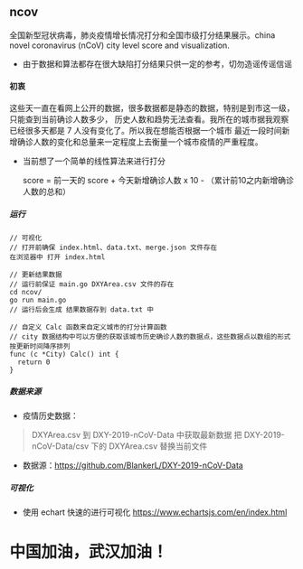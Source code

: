## ncov

全国新型冠状病毒，肺炎疫情增长情况打分和全国市级打分结果展示。china novel coronavirus (nCoV) city level score and visualization.

* 由于数据和算法都存在很大缺陷打分结果只供一定的参考，切勿造谣传谣信谣 

#### 初衷

这些天一直在看网上公开的数据，很多数据都是静态的数据，特别是到市这一级，只能查到当前确诊人数多少，
历史人数和趋势无法查看。我所在的城市据我观察已经很多天都是 7 人没有变化了。所以我在想能否根据一个城市
最近一段时间新增确诊人数的变化和总量来一定程度上去衡量一个城市疫情的严重程度。

* 当前想了一个简单的线性算法来进行打分

    score = 前一天的 score + 今天新增确诊人数 x 10 - （累计前10之内新增确诊人数的总和）
    
##### 运行

```
// 可视化
// 打开前确保 index.html、data.txt、merge.json 文件存在
在浏览器中 打开 index.html

```

```
// 更新结果数据
// 运行前保证 main.go DXYArea.csv 文件的存在
cd ncov/
go run main.go
// 运行后会生成 结果数据存到 data.txt 中
```

```cassandraql
// 自定义 Calc 函数来自定义城市的打分计算函数
// city 数据结构中可以方便的获取该城市历史确诊人数的数据点，这些数据点以数组的形式按更新时间降序排列
func (c *City) Calc() int {
  return 0
}

```

##### 数据来源

* 疫情历史数据：

> DXYArea.csv 到 DXY-2019-nCoV-Data 中获取最新数据
把 DXY-2019-nCoV-Data/csv 下的 DXYArea.csv 替换当前文件 
 
* 数据源：https://github.com/BlankerL/DXY-2019-nCoV-Data

##### 可视化

* 使用 echart 快速的进行可视化 https://www.echartsjs.com/en/index.html

# 中国加油，武汉加油！

